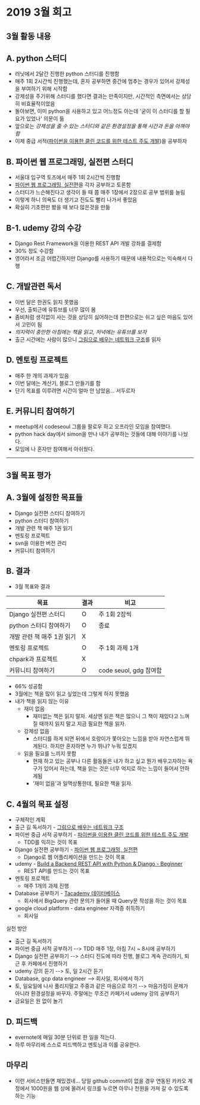 # 2019 3월 회고

## 3월 활동 내용

## A. python 스터디
- 러닛에서 2달간 진행한 python 스터디를 진행함
- 매주 1회 2시간씩 진행했는데, 혼자 공부하면 중간에 멈추는 경우가 있어서 강제성을 부여하기 위해 시작함
- 강제성을 주기위해 스터디를 했다면 결과는 만족이지만, 시간적인 측면에서는 상당히 비효율적이었음
- 돌아보면, 이미 python을 사용하고 있고 어느정도 아는데 '굳이 이 스터디를 할 필요가 있었나' 의문이 듦
- 앞으로는 *강제성을 줄 수 있는 스터디와 같은 환경설정을 통해 시간과 돈을 아껴야 함*
- 이제 중급 서적([파이썬을 이용한 클린 코드를 위한 테스트 주도 개발](http://www.yes24.co.kr/Product/goods/16886031))을 공부하자

## B. 파이썬 웹 프로그래밍, 실전편 스터디
- 서울대 입구역 토즈에서 매주 1회 2시간씩 진행함
- [파이썬 웹 프로그래밍, 실전편](http://www.yes24.com/Product/Goods/29331035?scode=032&OzSrank=1)을 각자 공부하고 토론함
- 스터디가 느슨해진다고 생각이 들 때 쯤 매주 1장에서 2장으로 공부 범위를 늘림
- 이렇게 하니 의욕도 더 생기고 진도도 빨리 나가서 좋았음
- 확실히 기초편만 봤을 때 보다 많은것을 만듦

## B-1. udemy 강의 수강
- Django Rest Framework을 이용한 REST API 개발 강좌를 결제함
- 30% 정도 수강함
- 영어라서 조금 어렵긴하지만 Django를 사용하기 때문에 내용적으로는 익숙해서 다행

## C. 개발관련 독서
- 이번 달은 한권도 읽지 못했음
- 우선, 출퇴근에 유튜브를 너무 많이 봄
- 좀비처럼 생각없이 사는 것을 상당히 싫어하는데 한편으로는 쉬고 싶은 마음도 있어서 고민이 됨
- *의지력이 충만한 아침에는 책을 읽고, 저녁에는 유튜브를 보자*
- 출근 시간에는 사람이 많으니 [그림으로 배우는 네트워크 구조](http://www.yes24.com/Product/goods/36552194)를 읽자

## D. 멘토링 프로젝트
- 매주 한 개의 과제가 있음
- 이번 달에는 계산기, 블로그 만들기를 함
- 단기 목표를 이루려면 시간이 얼마 안 남았음... 서두르자

## E. 커뮤니티 참여하기
- meetup에서 codeseoul 그룹을 팔로우 하고 오프라인 모임을 참여했다.
- python hack day에서 simon을 만나 내가 공부하는 것들에 대해 이야기를 나눴다.
- 모임에 나 혼자만 참여해서 아쉬웠다.

----

## 3월 목표 평가

## A. 3월에 설정한 목표들
- Django 실전편 스터디 참여하기
- python 스터디 참여하기
- 개발 관련 책 매주 1권 읽기
- 멘토링 프로젝트
- svn을 이용한 버전 관리
- 커뮤니티 참여하기

## B. 결과
- 3월 목표와 결과

| 목표                       | 결과 | 비고                   |
|----------------------------|------|------------------------|
| Django 실전편 스터디       | O    | 주 1회 2장씩           |
| python 스터디 참여하기     | O    | 종료                   |
| 개발 관련 책 매주 1권 읽기 | X    |                        |
| 멘토링 프로젝트            | O    | 주 1회 과제 1개        |
| chpark과 프로젝트          | X    |                        |
| 커뮤니티 참여하기          | O    | code seuol, gdg 참여함 |
- 66% 성공함
- 3월에는 책을 많이 읽고 싶었는데 그렇게 하지 못했음
- 내가 책을 읽지 않는 이유
    - 재미 없음
        - 재미없는 책은 읽지 말자. 세상엔 읽은 책은 많으니 그 책이 재밌다고 느껴질 때까지 읽지 말고 지금 필요한 책을 읽자.
    - 강제성 없음
        - 스터디를 하게 되면 뒤에서 호랑이가 쫓아오는 느낌을 받아 자연스럽게 뛰게된다. 하지만 혼자하면 누가 뛰나? 누워 있겠지
    - 읽을 필요를 느끼지 못함
        - 현재 하고 있는 공부나 다른 활동들은 내가 하고 싶고 뭔가 배우고자하는 욕구가 있어서 하는데, 책을 읽는 것은 너무 억지로 하는 느낌이
        들어서 안하게됨
        - '재미 없음'과 일맥상통한데, 필요한 책을 읽자.

## C. 4월의 목표 설정
- 구체적인 계획
- 출근 길 독서하기 - [그림으로 배우는 네트워크 구조](http://www.yes24.com/Product/goods/36552194)
- 파이썬 중급 서적 공부하기 - [파이썬을 이용한 클린 코드를 위한 테스트 주도 개발](http://www.yes24.co.kr/Product/goods/16886031)
    - TDD를 익히는 것이 목표
- Django 실전편 공부하기 - [파이썬 웹 프로그래밍, 실전편](http://www.yes24.com/Product/Goods/29331035?scode=032&OzSrank=1)
    - Django로 웹 어플리케이션을 만드는 것이 목표
- udemy - [Build a Backend REST API with Python & Django - Beginner](https://www.udemy.com/django-python/)
    - REST API를 만드는 것이 목표
- 멘토링 프로젝트
    - 매주 1개의 과제 진행
- Database 공부하기 - [Tacademy 데이터베이스](https://tacademy.skplanet.com/live/player/onlineLectureDetail.action?seq=72)
    - 회사에서 BigQuery 관련 문의가 들어올 때 Query문 작성을 하는 것이 목표
- google cloud platform - data engineer 자격증 취득하기
    - 회사일

실천 방안
- 출근 길 독서하기
- 파이썬 중급 서적 공부하기 --> TDD 매주 1장, 아침 7시 ~ 8시에 공부하기
- Django 실전편 공부하기 --> 스터디 진도에 따라 진행, 블로그 계속 관리하기, 퇴근 후 카페에서 진행하기
- udemy 강의 듣기 --> 토, 일 2시간 듣기
- Database, gcp data engineer --> 회사일, 회사에서 하기
- 토, 일요일에 나사 풀리지말고 주중과 같은 마음으로 하기 --> 마음가짐이 문제가 아니라 환경설정을 바꾸자.
주말에는 무조건 카페가서 udemy 강의 공부하기
- 금요일은 원 없이 놀기


## D. 피드백
- evernote에 매일 30분 단위로 한 일을 적는다.
- 하루 마무리에 스스로 피드백하고 멘토님과 이를 공유한다.

## 마무리
- 이런 서비스만들면 재밌겠네... 당일 github commit이 없을 경우 연동된 카카오 계정에서 1000원을 웹 상에 올려서
링크를 누르면 아무나 천원을 가져 갈 수 있도록 하는 기능


